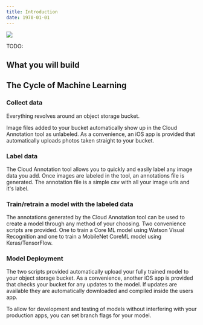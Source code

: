 ```yaml
---
title: Introduction
date: 1970-01-01
---
```


![](https://d2mxuefqeaa7sj.cloudfront.net/s_50BD1551C2CA022B9CF9D8DF0A28275DB7ACF3DBDD5764C0CB12B3AF3B1E0766_1541978358303_schematic2.png)

TODO:
## What you will build

## The Cycle of Machine Learning
### Collect data
Everything revolves around an object storage bucket.

Image files added to your bucket automatically show up in the Cloud Annotation tool as unlabeled. As a convenience, an iOS app is provided that automatically uploads photos taken straight to your bucket.

### Label data
The Cloud Annotation tool allows you to quickly and easily label any image data you add. Once images are labeled in the tool, an annotations file is generated. The annotation file is a simple csv with all your image urls and it's label.

### Train/retrain a model with the labeled data
The annotations generated by the Cloud Annotation tool can be used to create a model through any method of your choosing. Two convenience scripts are provided. One to train a Core ML model using Watson Visual Recognition and one to train a MobileNet CoreML model using Keras/TensorFlow.

### Model Deployment
The two scripts provided automatically upload your fully trained model to your object storage bucket. As a convenience, another iOS app is provided that checks your bucket for any updates to the model. If updates are available they are automatically downloaded and compiled inside the users app.

To allow for development and testing of models without interfering with your production apps, you can set branch flags for your model.

